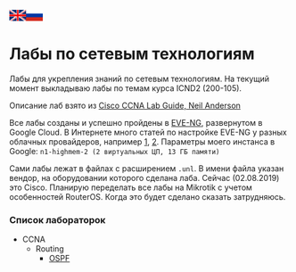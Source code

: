 [<img width=30 height=20 src="/images/en.png">](README.en.md)[<img width=30 height=20 src="/images/ru.png">](README.md)
# Лабы по сетевым технологиям
Лабы для укрепления знаний по сетевым технологиям. На текущий момент выкладываю лабы по темам курса ICND2 (200-105). 

Описание лаб взято из [Cisco CCNA Lab Guide, Neil Anderson](https://www.flackbox.com/)

Все лабы созданы и успешно пройдены в [EVE-NG](https://www.eve-ng.net/), развернутом в Google Cloud. В Интернете много статей по настройке EVE-NG у разных облачных провайдеров, например [1](https://showipintbri.blogspot.com/2018/08/eve-ng-in-cloud.html), [2](http://ithitman.blogspot.com/2018/04/configuring-eve-ng-on-google-compute.html).
Параметры моего инстанса в Google: `n1-highmem-2 (2 виртуальных ЦП, 13 ГБ памяти)`

Сами лабы лежат в файлах с расширением `.unl`. В имени файла указан вендор, на оборудовании которого сделана лаба. Сейчас (02.08.2019) это Cisco. Планирую переделать все лабы на Mikrotik с учетом особенностей RouterOS. Когда это будет сделано сказать затрудняюсь.

### Список лабораторок
* CCNA
  * Routing
    * [OSPF](/CCNA/OSPF/)